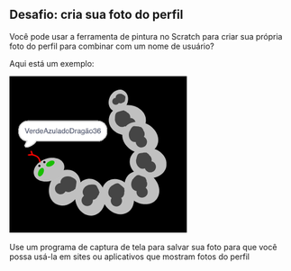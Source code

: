 ## Desafio: cria sua foto do perfil

Você pode usar a ferramenta de pintura no Scratch para criar sua própria foto do perfil para combinar com um nome de usuário?

Aqui está um exemplo:

![exemplo de uma foto do perfil](images/usernames-picture.png)

Use um programa de captura de tela para salvar sua foto para que você possa usá-la em sites ou aplicativos que mostram fotos do perfil